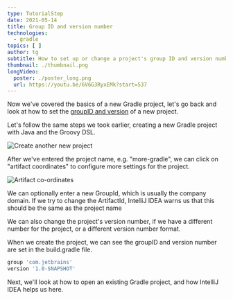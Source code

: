```yaml
---
type: TutorialStep
date: 2021-05-14
title: Group ID and version number
technologies:
  - gradle
topics: [ ]
author: tg
subtitle: How to set up or change a project's group ID and version number.
thumbnail: ./thumbnail.png
longVideo:
  poster: ./poster_long.png
  url: https://youtu.be/6V6G3RyxEMk?start=537
---
```


Now we've covered the basics of a new Gradle project, let's go back and look at how to set the [groupID and version](https://maven.apache.org/guides/mini/guide-naming-conventions.html) of a new project.

Let's follow the same steps we took earlier, creating a new Gradle project with Java and the Groovy DSL.

![Create another new project](./second-new-project.png)

After we've entered the project name, e.g. "more-gradle", we can click on "artifact coordinates" to configure more settings for the project.

![Artifact co-ordinates](./artifact-coords.png)

We can optionally enter a new GroupId, which is usually the company domain. If we try to change the ArtifactId, IntelliJ IDEA warns us that this should be the same as the project name

We can also change the project's version number, if we have a different number for the project, or a different version number format.

When we create the project, we can see the groupID and version number are set in the build.gradle file.

```groovy
group 'com.jetbrains'
version '1.0-SNAPSHOT'
```

Next, we'll look at how to open an existing Gradle project, and how IntelliJ IDEA helps us here.
